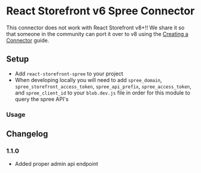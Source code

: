 # React Storefront v6 Spree Connector

This connector does not work with React Storefront v8+!! We share it so that someone in the community can port it over to v8 using the [Creating a Connector](https://docs.reactstorefront.io/guides/connectors#section_creating_your_own_connector) guide.

## Setup

- Add `react-storefront-spree` to your project
- When developing locally you will need to add `spree_domain`, `spree_storefront_access_token`, `spree_api_prefix`, `spree_access_token`, and `spree_client_id` to your `blob.dev.js` file in order for this module to query the spree API's

### Usage

## Changelog

### 1.1.0

- Added proper admin api endpoint
